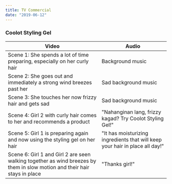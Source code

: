 ```yaml
---
title: TV Commercial
date: "2019-06-12"
---
```


### Coolot Styling Gel

|     Video     |     Audio     |
| ------------- | ------------- |
| Scene 1: She spends a lot of time preparing, especially on her curly hair | Background music |
| Scene 2: She goes out and immediately a strong wind breezes past her | Sad background music |
| Scene 3: She touches her now frizzy hair and gets sad | Sad background music |
| Scene 4: Girl 2 with curly hair comes to her and recommends a product | "Nahanginan lang, frizzy kagad? Try Coolot Styling Gel!" |
| Scene 5: Girl 1 is preparing again and now using the styling gel on her hair | "It has moisturizing ingredients that will keep your hair in place all day!" |
| Scene 6: Girl 1 and Girl 2 are seen walking together as wind breezes by them in slow motion and their hair stays in place | "Thanks girl!"